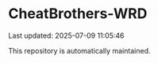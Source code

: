 # CheatBrothers-WRD

Last updated: 2025-07-09 11:05:46

This repository is automatically maintained.
